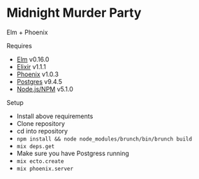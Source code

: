 # Midnight Murder Party
Elm + Phoenix

Requires
- [Elm](http://elm-lang.org/install) v0.16.0
- [Elixir](http://elixir-lang.org/install.html) v1.1.1
- [Phoenix](http://www.phoenixframework.org/docs/installation) v1.0.3
- [Postgres](http://www.postgresql.org/download/) v9.4.5
- [Node.js/NPM](https://nodejs.org/en/) v5.1.0

Setup
- Install above requirements
- Clone repository
- cd into repository
- `npm install && node node_modules/brunch/bin/brunch build`
- `mix deps.get`
- Make sure you have Postgress running
- `mix ecto.create`
- `mix phoenix.server`
